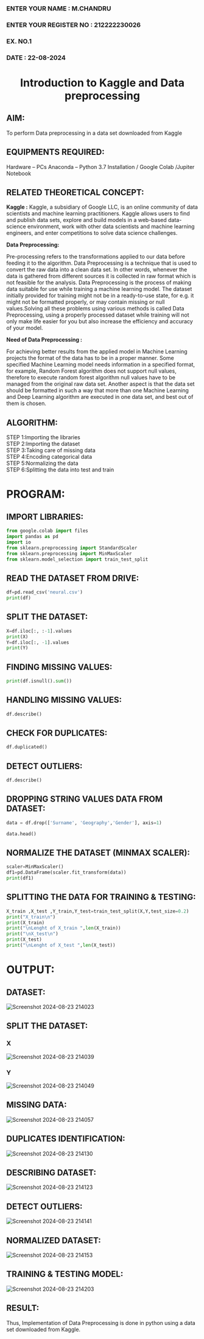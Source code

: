 <H3>ENTER YOUR NAME : M.CHANDRU</H3>
<H3>ENTER YOUR REGISTER NO : 212222230026</H3>
<H3>EX. NO.1</H3>
<H3>DATE : 22-08-2024</H3>

<H1 ALIGN =CENTER> Introduction to Kaggle and Data preprocessing</H1>


## AIM:

To perform Data preprocessing in a data set downloaded from Kaggle

## EQUIPMENTS REQUIRED:
Hardware – PCs
Anaconda – Python 3.7 Installation / Google Colab /Jupiter Notebook

## RELATED THEORETICAL CONCEPT:

**Kaggle :**
Kaggle, a subsidiary of Google LLC, is an online community of data scientists and machine learning practitioners. Kaggle allows users to find and publish data sets, explore and build models in a web-based data-science environment, work with other data scientists and machine learning engineers, and enter competitions to solve data science challenges.

**Data Preprocessing:**

Pre-processing refers to the transformations applied to our data before feeding it to the algorithm. Data Preprocessing is a technique that is used to convert the raw data into a clean data set. In other words, whenever the data is gathered from different sources it is collected in raw format which is not feasible for the analysis.
Data Preprocessing is the process of making data suitable for use while training a machine learning model. The dataset initially provided for training might not be in a ready-to-use state, for e.g. it might not be formatted properly, or may contain missing or null values.Solving all these problems using various methods is called Data Preprocessing, using a properly processed dataset while training will not only make life easier for you but also increase the efficiency and accuracy of your model.

**Need of Data Preprocessing :**

For achieving better results from the applied model in Machine Learning projects the format of the data has to be in a proper manner. Some specified Machine Learning model needs information in a specified format, for example, Random Forest algorithm does not support null values, therefore to execute random forest algorithm null values have to be managed from the original raw data set.
Another aspect is that the data set should be formatted in such a way that more than one Machine Learning and Deep Learning algorithm are executed in one data set, and best out of them is chosen.


## ALGORITHM:
STEP 1:Importing the libraries<BR>
STEP 2:Importing the dataset<BR>
STEP 3:Taking care of missing data<BR>
STEP 4:Encoding categorical data<BR>
STEP 5:Normalizing the data<BR>
STEP 6:Splitting the data into test and train<BR>

#  PROGRAM:

## IMPORT LIBRARIES:
```python
from google.colab import files
import pandas as pd
import io
from sklearn.preprocessing import StandardScaler
from sklearn.preprocessing import MinMaxScaler
from sklearn.model_selection import train_test_split
```
## READ THE DATASET FROM DRIVE:
```python
df=pd.read_csv('neural.csv')
print(df)
```
## SPLIT THE DATASET:
```python
X=df.iloc[:, :-1].values
print(X)
Y=df.iloc[:, -1].values
print(Y)
```
## FINDING MISSING VALUES:
```python
print(df.isnull().sum())
```
## HANDLING MISSING VALUES:
```python
df.describe()
```
## CHECK FOR DUPLICATES:
```python
df.duplicated()
```
## DETECT OUTLIERS:
```python
df.describe()
```
## DROPPING STRING VALUES DATA FROM DATASET:
```python
data = df.drop(['Surname', 'Geography','Gender'], axis=1)
```
```python
data.head()
```
## NORMALIZE THE DATASET (MINMAX SCALER):
```python
scaler=MinMaxScaler()
df1=pd.DataFrame(scaler.fit_transform(data))
print(df1)
```
## SPLITTING THE DATA FOR TRAINING & TESTING:
```python
X_train ,X_test ,Y_train,Y_test=train_test_split(X,Y,test_size=0.2)
print("X_train\n")
print(X_train)
print("\nLenght of X_train ",len(X_train))
print("\nX_test\n")
print(X_test)
print("\nLenght of X_test ",len(X_test))
```

# OUTPUT:

## DATASET:
![Screenshot 2024-08-23 214023](https://github.com/user-attachments/assets/ed7528c4-f262-4420-9ed0-737c76e6b0ca)

## SPLIT THE DATASET:
### X
![Screenshot 2024-08-23 214039](https://github.com/user-attachments/assets/670c9242-5b81-4c6d-9d51-236d5b07c915)

### Y
![Screenshot 2024-08-23 214049](https://github.com/user-attachments/assets/8aa8e8dd-9e7e-4a4f-81b3-7ebf979ee567)

## MISSING DATA:
![Screenshot 2024-08-23 214057](https://github.com/user-attachments/assets/dbe9f7c1-8cc3-4764-97e6-68f438de0107)

## DUPLICATES IDENTIFICATION:
![Screenshot 2024-08-23 214130](https://github.com/user-attachments/assets/262c7cd0-ca85-4449-be0e-156389177230)

## DESCRIBING DATASET:
![Screenshot 2024-08-23 214123](https://github.com/user-attachments/assets/4352b4bd-f06b-4222-85fb-0d037199c598)

## DETECT OUTLIERS:
![Screenshot 2024-08-23 214141](https://github.com/user-attachments/assets/3931e50a-9adf-44f5-94a3-df992b0970ec)

## NORMALIZED  DATASET:
![Screenshot 2024-08-23 214153](https://github.com/user-attachments/assets/5f87914d-d939-4086-bf86-e51e11e64bed)

## TRAINING & TESTING MODEL:
![Screenshot 2024-08-23 214203](https://github.com/user-attachments/assets/c2c50c96-1c3b-4157-ae51-743cbc3a1812)

## RESULT:
Thus, Implementation of Data Preprocessing is done in python  using a data set downloaded from Kaggle.


